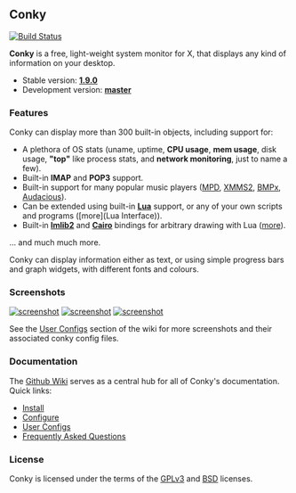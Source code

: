 ## Conky

[![Build Status](https://travis-ci.org/brndnmtthws/conky.png)](https://travis-ci.org/brndnmtthws/conky)

**Conky** is a free, light-weight system monitor for X, that displays
any kind of information on your desktop.

- Stable version: [**1.9.0**][stable-src]
- Development version: [**master**][devel-src]


### Features

Conky can display more than 300 built-in objects, including support for:

 * A plethora of OS stats (uname, uptime, **CPU usage**, **mem
   usage**, disk usage, **"top"** like process stats, and **network
   monitoring**, just to name a few).
 * Built-in **IMAP** and **POP3** support.
 * Built-in support for many popular music players ([MPD][],
   [XMMS2][], [BMPx][], [Audacious][]).
 * Can be extended using built-in [**Lua**](lua) support, or any of your
   own scripts and programs ([more](Lua Interface)).
 * Built-in [**Imlib2**][Imlib2] and [**Cairo**][cairo] bindings for arbitrary drawing
   with Lua ([more](wiki/Lua-Interface)).

... and much much more.

Conky can display information either as text, or using simple progress
bars and graph widgets, with different fonts and colours.


### Screenshots

[![screenshot](https://github.com/brndnmtthws/conky/wiki/configs/brenden/screenshot-thumb.png)](https://raw.github.com/wiki/brndnmtthws/conky/configs/brenden/screenshot.png)
[![screenshot](https://github.com/brndnmtthws/conky/wiki/configs/ke49/screenshot-thumb.png)](https://raw.github.com/wiki/brndnmtthws/conky/configs/ke49/screenshot.png)
[![screenshot](https://github.com/brndnmtthws/conky/wiki/configs/jc/screenshot-thumb.png)](https://raw.github.com/wiki/brndnmtthws/conky/configs/jc/screenshot.png)

See the [User Configs](https://github.com/brndnmtthws/conky/wiki/User-Configs) section of the wiki for more
screenshots and their associated conky config files.


### Documentation

The [Github Wiki](https://github.com/brndnmtthws/conky/wiki) serves as a central hub for all of
Conky's documentation. Quick links:

* [Install](https://github.com/brndnmtthws/conky/wiki/Installation)
* [Configure](https://github.com/brndnmtthws/conky/wiki/Configure)
* [User Configs](https://github.com/brndnmtthws/conky/wiki/User-Configs)
* [Frequently Asked Questions](https://github.com/brndnmtthws/conky/wiki/FAQ)


### License

Conky is licensed under the terms of the [GPLv3](LICENSE.GPL) and
[BSD](LICENSE.BSD) licenses.


[MPD]: http://musicpd.org/
[XMMS2]: http://wiki.xmms2.xmms.se/index.php/Main_Page
[BMPx]: http://bmpx.backtrace.info/site/BMPx_Homepage
[Audacious]: http://audacious-media-player.org/
[luawiki]: http://en.wikipedia.org/wiki/Lua_%28programming_language%29
[stable-src]: https://github.com/brndnmtthws/conky/archive/1.9.0.tar.gz
[devel-src]: https://github.com/brndnmtthws/conky/archive/master.tar.gz
[wiki]: https://github.com/brndnmtthws/conky/wiki
[lists]: http://sourceforge.net/mail/?group_id=143975
[ircconky]: irc://irc.freenode.net/conky
[Imlib2]: http://docs.enlightenment.org/api/imlib2/html/
[cairo]: http://www.cairographics.org/

